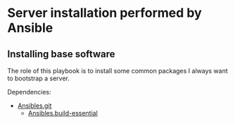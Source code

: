 Server installation performed by Ansible
========================================

Installing base software
------------------------

The role of this playbook is to install some common packages I always want
to bootstrap a server.

Dependencies:

* [Ansibles.git](https://galaxy.ansible.com/list#/roles/527)
    * [Ansibles.build-essential](https://galaxy.ansible.com/list#/roles/525)
